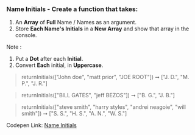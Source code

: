 ### Name Initials - Create a function that takes: 

1. An **Array** of **Full** Name / Names as an argument. 
1. Store **Each Name's Initials** in a **New Array** and show that array in the console.

Note : 
1. Put a **Dot** after each **Initial**.
1. Convert **Each** initial, in **Uppercase**. 

> returnInitials(["John doe", "matt prior", "JOE ROOT"]) ➞ ["J. D.", "M. P.", "J. R."]

> returnInitials(["BILL GATES", "jeff BEZOS"]) ➞ ["B. G.", "J. B."]

> returnInitials(["steve smith", "harry styles", "andrei neagoie", "will smith"]) ➞ ["S. S.", "H. S.", "A. N.", "W. S."]

Codepen Link: [Name Initials](https://codepen.io/naveencoder/pen/Zdadwp?editors=0010)